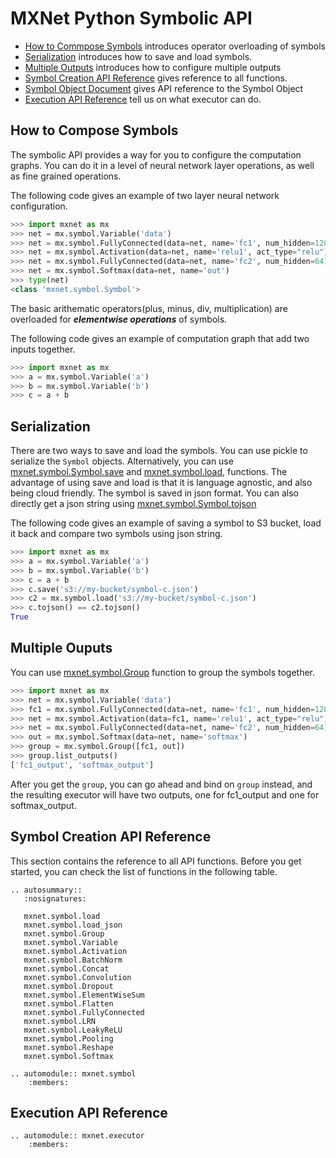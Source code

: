 MXNet Python Symbolic API
=========================
* [How to Commpose Symbols](#overloaded-operators) introduces operator overloading of symbols
* [Serialization](#serialization) introduces how to save and load symbols.
* [Multiple Outputs](#multiple-outputs) introduces how to configure multiple outputs
* [Symbol Creation API Reference](#symbol-creationapi-reference) gives reference to all functions.
* [Symbol Object Document](#mxnet.symbol.Symbol) gives API reference to the Symbol Object
* [Execution API Reference](#execution-api-reference) tell us on what executor can do.

How to Compose Symbols
----------------------
The symbolic API provides a way for you to configure the computation graphs.
You can do it in a level of neural network layer operations, as well as fine
grained operations.

The following code gives an example of two layer neural network configuration.
```python
>>> import mxnet as mx
>>> net = mx.symbol.Variable('data')
>>> net = mx.symbol.FullyConnected(data=net, name='fc1', num_hidden=128)
>>> net = mx.symbol.Activation(data=net, name='relu1', act_type="relu")
>>> net = mx.symbol.FullyConnected(data=net, name='fc2', num_hidden=64)
>>> net = mx.symbol.Softmax(data=net, name='out')
>>> type(net)
<class 'mxnet.symbol.Symbol'>
```

The basic arithematic operators(plus, minus, div, multiplication) are overloaded for
***elementwise operations*** of symbols.

The following code gives an example of computation graph that add two inputs together.
```python
>>> import mxnet as mx
>>> a = mx.symbol.Variable('a')
>>> b = mx.symbol.Variable('b')
>>> c = a + b
````

Serialization
-------------
There are two ways to save and load the symbols. You can use pickle to serialize the ```Symbol``` objects.
Alternatively, you can use [mxnet.symbol.Symbol.save](#mxnet.symbol.Symbol.save) and [mxnet.symbol.load](#mxnet.symbol.load), functions.
The advantage of using save and load is that it is language agnostic, and also being cloud friendly.
The symbol is saved in json format. You can also directly get a json string using [mxnet.symbol.Symbol.tojson](#mxnet.symbol.Symbol.tojson)

The following code gives an example of saving a symbol to S3 bucket, load it back and compare two symbols using json string.
```python
>>> import mxnet as mx
>>> a = mx.symbol.Variable('a')
>>> b = mx.symbol.Variable('b')
>>> c = a + b
>>> c.save('s3://my-bucket/symbol-c.json')
>>> c2 = mx.symbol.load('s3://my-bucket/symbol-c.json')
>>> c.tojson() == c2.tojson()
True
```

Multiple Ouputs
---------------
You can use [mxnet.symbol.Group](#mxnet.symbol.Group) function to group the symbols together.

```python
>>> import mxnet as mx
>>> net = mx.symbol.Variable('data')
>>> fc1 = mx.symbol.FullyConnected(data=net, name='fc1', num_hidden=128)
>>> net = mx.symbol.Activation(data=fc1, name='relu1', act_type="relu")
>>> net = mx.symbol.FullyConnected(data=net, name='fc2', num_hidden=64)
>>> out = mx.symbol.Softmax(data=net, name='softmax')
>>> group = mx.symbol.Group([fc1, out])
>>> group.list_outputs()
['fc1_output', 'softmax_output']
```

After you get the ```group```, you can go ahead and bind on ```group``` instead,
and the resulting executor will have two outputs, one for fc1_output and one for softmax_output.

Symbol Creation API Reference
-----------------------------
This section contains the reference to all API functions.
Before you get started, you can check the list of functions in the following table.

```eval_rst
.. autosummary::
   :nosignatures:

   mxnet.symbol.load
   mxnet.symbol.load_json
   mxnet.symbol.Group
   mxnet.symbol.Variable
   mxnet.symbol.Activation
   mxnet.symbol.BatchNorm
   mxnet.symbol.Concat
   mxnet.symbol.Convolution
   mxnet.symbol.Dropout
   mxnet.symbol.ElementWiseSum
   mxnet.symbol.Flatten
   mxnet.symbol.FullyConnected
   mxnet.symbol.LRN
   mxnet.symbol.LeakyReLU
   mxnet.symbol.Pooling
   mxnet.symbol.Reshape
   mxnet.symbol.Softmax
```

```eval_rst
.. automodule:: mxnet.symbol
    :members:
```


Execution API Reference
-----------------------

```eval_rst
.. automodule:: mxnet.executor
    :members:
```

